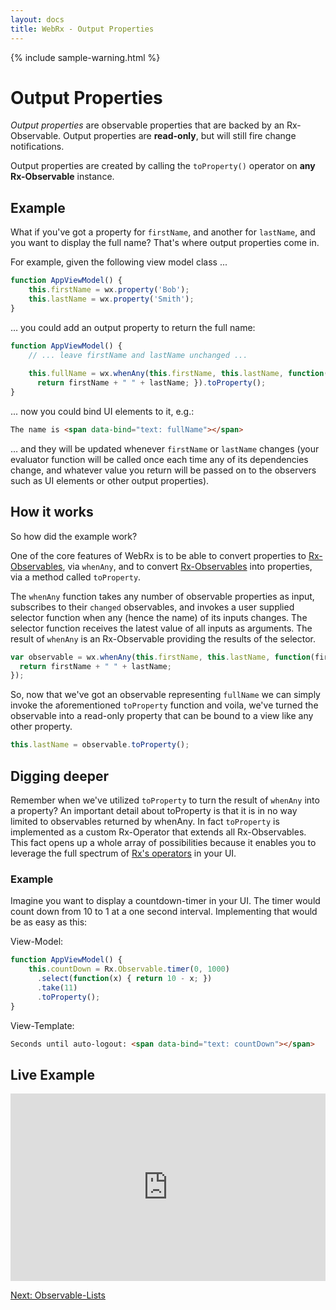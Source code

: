 ```yaml
---
layout: docs
title: WebRx - Output Properties
---
```

{% include sample-warning.html %}
# Output Properties

*Output properties* are observable properties that are backed by an Rx-Observable. Output properties are **read-only**, but will still fire change notifications.

Output properties are created by calling the <code>toProperty()</code> operator on **any Rx-Observable** instance.

## Example

What if you've got a property for <code>firstName</code>, and another for <code>lastName</code>, and you want to display the full name? 
That's where output properties come in. 

For example, given the following view model class ...

```javascript
function AppViewModel() {
    this.firstName = wx.property('Bob');
    this.lastName = wx.property('Smith');
}
```

… you could add an output property to return the full name:

```javascript
function AppViewModel() {
    // ... leave firstName and lastName unchanged ...
 
    this.fullName = wx.whenAny(this.firstName, this.lastName, function(firstName, lastName) { 
      return firstName + " " + lastName; }).toProperty();
}
```

... now you could bind UI elements to it, e.g.:

```html
The name is <span data-bind="text: fullName"></span>
```

… and they will be updated whenever <code>firstName</code> or <code>lastName</code> changes (your evaluator function will be called once each time any of its dependencies change, 
and whatever value you return will be passed on to the observers such as UI elements or other output properties).

## How it works

So how did the example work?

One of the core features of WebRx is to be able to convert properties to [Rx-Observables](https://github.com/Reactive-Extensions/RxJS/blob/master/doc/api/core/observable.md), via <code>whenAny</code>, and to convert [Rx-Observables](https://github.com/Reactive-Extensions/RxJS/blob/master/doc/api/core/observable.md) into properties, via a method called <code>toProperty</code>. 

The <code>whenAny</code> function takes any number of observable properties as input, subscribes to their <code>changed</code> observables, 
and invokes a user supplied selector function when any (hence the name) of its inputs changes. 
The selector function receives the latest value of all inputs as arguments. 
The result of <code>whenAny</code> is an Rx-Observable providing the results of the selector.

```javascript
var observable = wx.whenAny(this.firstName, this.lastName, function(firstName, lastName) { 
  return firstName + " " + lastName; 
});
```

So, now that we've got an observable representing <code>fullName</code> we can simply invoke the aforementioned <code>toProperty</code> function and voila, we've turned the observable into a read-only property that can be bound to a view like any other property.

```javascript
this.lastName = observable.toProperty();
```

## Digging deeper

Remember when we've utilized <code>toProperty</code> to turn the result of <code>whenAny</code> into a property? An important detail about toProperty is that it is in no way limited to observables returned by whenAny. In fact <code>toProperty</code> is implemented as a custom Rx-Operator that extends all Rx-Observables. This fact opens up a whole array of possibilities because it enables you to leverage the full spectrum of [Rx's operators](https://github.com/Reactive-Extensions/RxJS/blob/master/doc/gettingstarted/which-instance.md) in your UI.
  

### Example

Imagine you want to display a countdown-timer in your UI. The timer would count down from 10 to 1 at a one second interval. Implementing that would be as easy as this:

View-Model:

```javascript
function AppViewModel() {
    this.countDown = Rx.Observable.timer(0, 1000)
      .select(function(x) { return 10 - x; })
      .take(11)
      .toProperty();
}
```

View-Template:

```html
Seconds until auto-logout: <span data-bind="text: countDown"></span>
```

## Live Example

<iframe class="hidden-xs" width="100%" height="300" src="http://jsfiddle.net/oliverw/1nwsased/embedded/" allowfullscreen="allowfullscreen" frameborder="0"></iframe>

<a class="next-topic" href="/docs/observable-lists.html#start">Next: Observable-Lists</a>
